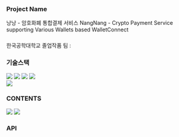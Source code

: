 ### Project Name
낭낭 - 암호화폐 통합결제 서비스
NangNang - Crypto Payment Service supporting Various Wallets based WalletConnect 

### 
한국공학대학교 졸업작품
팀 : 

### 기술스택
<img src="https://img.shields.io/badge/HTML5-E34F26?style=for-the-badge&logo=HTML5&logoColor=white"> <img src="https://img.shields.io/badge/CSS3-1572B6?style=for-the-badge&logo=CSS3&logoColor=white">  <img src="https://img.shields.io/badge/JavaScript-F7DF1E?style=for-the-badge&logo=JavaScript&logoColor=white"> <img src="https://img.shields.io/badge/React-61DAFB?style=for-the-badge&logo=React&logoColor=white"><Br>
<img src="https://img.shields.io/badge/Firebase-FFCA28?style=for-the-badge&logo=Firebase&logoColor=white">

  
  
### CONTENTS
<img src="https://img.shields.io/badge/Bitcoin-F7931A?style=for-the-badge&logo=Bitcoin&logoColor=white"> <img src="https://img.shields.io/badge/Ethereum-3C3C3D?style=for-the-badge&logo=Ethereum&logoColor=white"> 


### API

